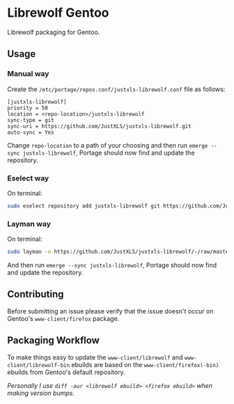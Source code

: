 # Librewolf Gentoo

Librewolf packaging for Gentoo.

## Usage

### Manual way

Create the `/etc/portage/repos.conf/justxls-librewolf.conf` file as follows:

```
[justxls-librewolf]
priority = 50
location = <repo-location>/justxls-librewolf
sync-type = git
sync-uri = https://github.com/JustXLS/justxls-librewolf.git
auto-sync = Yes
```

Change `repo-location` to a path of your choosing and then run `emerge --sync justxls-librewolf`, Portage should now find and update the repository.

### Eselect way

On terminal:

```bash
sudo eselect repository add justxls-librewolf git https://github.com/JustXLS/justxls-librewolf.git
```

### Layman way

On terminal:

```bash
sudo layman -o https://github.com/JustXLS/justxls-librewolf/-/raw/master/repository.xml -f -a justxls-librewolf
```

And then run `emerge --sync justxls-librewolf`, Portage should now find and update the repository.

## Contributing

Before submitting an issue please verify that the issue doesn't occur on Gentoo's `www-client/firefox` package.

## Packaging Workflow

To make things easy to update the `www-client/librewolf` and `www-client/librewolf-bin` ebuilds are based on the `www-client/firefox(-bin)` ebuilds from Gentoo's default repository.

_Personally I use `diff -aur <librewolf ebuild> <firefox ebuild>` when making version bumps._
